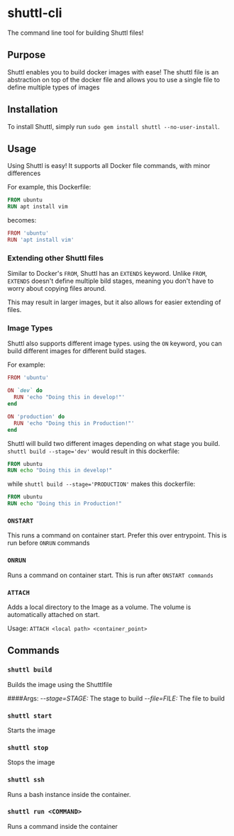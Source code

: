 # shuttl-cli
The command line tool for building Shuttl files!

## Purpose
Shuttl enables you to build docker images with ease! The shuttl file is an abstraction on top of the docker file and allows you to use a single file to define multiple types of images

## Installation
To install Shuttl, simply run `sudo gem install shuttl --no-user-install`. 

## Usage
Using Shuttl is easy! It supports all Docker file commands, with minor differences

For example, this Dockerfile: 
```dockerfile
FROM ubuntu
RUN apt install vim
```
becomes:
```ruby
FROM 'ubuntu'
RUN 'apt install vim'
```

### Extending other Shuttl files
Similar to Docker's `FROM`, Shuttl has an `EXTENDS` keyword. Unlike `FROM`, `EXTENDS` doesn't define multiple bild stages, meaning you don't have to worry about copying files around.

This may result in larger images, but it also allows for easier extending of files.

### Image Types
Shuttl also supports different image types. using the `ON` keyword, you can build different images for different build stages.

For example: 
```ruby
FROM 'ubuntu'

ON `dev` do 
  RUN 'echo "Doing this in develop!"'
end

ON 'production' do 
  RUN 'echo "Doing this in Production!"'
end
```
Shuttl will build two different images depending on what stage you build. `shuttl build --stage='dev'` would result in this dockerfile:
```dockerfile
FROM ubuntu
RUN echo "Doing this in develop!"
``` 

while `shuttl build --stage='PRODUCTION'` makes this dockerfile:
```dockerfile
FROM ubuntu
RUN echo "Doing this in Production!"
```

### `ONSTART`
This runs a command on container start. Prefer this over entrypoint. This is run before `ONRUN` commands

### `ONRUN`
Runs a command on container start. This is run after `ONSTART commands`

### `ATTACH`
Adds a local directory to the Image as a volume. The volume is automatically attached on start. 

Usage: `ATTACH <local path> <container_point>`

## Commands
### `shuttl build`
Builds the image using the Shuttlfile

####Args:
*--stage=STAGE:* The stage to build
*--file=FILE:* The file to build

### `shuttl start`
Starts the image

### `shuttl stop`
Stops the image

### `shuttl ssh`
Runs a bash instance inside the container.

### `shuttl run <COMMAND>`
Runs a command inside the container
